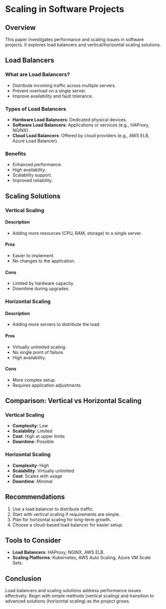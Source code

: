# Scaling in Software Projects

## Overview
This paper investigates performance and scaling issues in software projects. It explores load balancers and vertical/horizontal scaling solutions.

## Load Balancers
### What are Load Balancers?
- Distribute incoming traffic across multiple servers.
- Prevent overload on a single server.
- Improve availability and fault tolerance.

### Types of Load Balancers
- **Hardware Load Balancers**: Dedicated physical devices.
- **Software Load Balancers**: Applications or services (e.g., HAProxy, NGINX).
- **Cloud Load Balancers**: Offered by cloud providers (e.g., AWS ELB, Azure Load Balancer).

### Benefits
- Enhanced performance.
- High availability.
- Scalability support.
- Improved reliability.

## Scaling Solutions
### Vertical Scaling
#### Description
- Adding more resources (CPU, RAM, storage) to a single server.

#### Pros
- Easier to implement.
- No changes to the application.

#### Cons
- Limited by hardware capacity.
- Downtime during upgrades.

### Horizontal Scaling
#### Description
- Adding more servers to distribute the load.

#### Pros
- Virtually unlimited scaling.
- No single point of failure.
- High availability.

#### Cons
- More complex setup.
- Requires application adjustments.

## Comparison: Vertical vs Horizontal Scaling
### Vertical Scaling
- **Complexity**: Low
- **Scalability**: Limited
- **Cost**: High at upper limits
- **Downtime**: Possible

### Horizontal Scaling
- **Complexity**: High
- **Scalability**: Virtually unlimited
- **Cost**: Scales with usage
- **Downtime**: Minimal

## Recommendations
1. Use a load balancer to distribute traffic.
2. Start with vertical scaling if requirements are simple.
3. Plan for horizontal scaling for long-term growth.
4. Choose a cloud-based load balancer for easier setup.

## Tools to Consider
- **Load Balancers**: HAProxy, NGINX, AWS ELB.
- **Scaling Platforms**: Kubernetes, AWS Auto Scaling, Azure VM Scale Sets.

## Conclusion
Load balancers and scaling solutions address performance issues effectively. Begin with simple methods (vertical scaling) and transition to advanced solutions (horizontal scaling) as the project grows.
